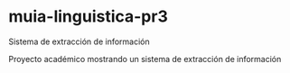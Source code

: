 # muia-linguistica-pr3
Sistema de extracción de información

Proyecto académico mostrando un sistema de extracción de información
